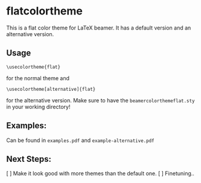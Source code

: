 flatcolortheme
==============

This is a flat color theme for LaTeX beamer.
It has a default version and an alternative version.

Usage
-----
```
\usecolortheme{flat}
```
for the normal theme and
```
\usecolortheme[alternative]{flat}
```
for the alternative version.
Make sure to have the `beamercolorthemeflat.sty` in your working directory!

Examples:
---------
Can be found in `examples.pdf` and `example-alternative.pdf`

Next Steps:
-----------
[ ] Make it look good with more themes than the default one.
[ ] Finetuning..
